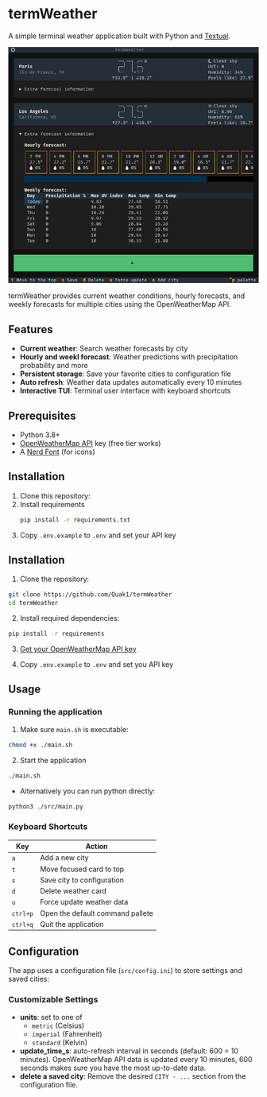 # termWeather

A simple terminal weather application built with Python and [Textual](https://github.com/textualize/textual/).

![termWeather screenshot](./images/termWeather.png)

termWeather provides current weather conditions, hourly forecasts, and weekly forecasts for multiple cities using the OpenWeatherMap API.

## Features
- **Current weather**: Search weather forecasts by city
- **Hourly and weekl forecast**: Weather predictions with precipitation probability and more
- **Persistent storage**: Save your favorite cities to configuration file
- **Auto refresh**: Weather data updates automatically every 10 minutes
- **Interactive TUI**: Terminal user interface with keyboard shortcuts

## Prerequisites
- Python 3.8+
- [OpenWeatherMap API](https://openweathermap.org/api) key (free tier works)
- A [Nerd Font](https://www.nerdfonts.com/) (for icons)

## Installation
1. Clone this repository:
2. Install requirements
    ```bash
    pip install -r requirements.txt
    ```
3. Copy `.env.example` to `.env` and set your API key

## Installation
1. Clone the repository:
```bash
git clone https://github.com/Quak1/termWeather
cd termWeather
```

2. Install required dependencies:
```bash
pip install -r requirements
```

3. [Get your OpenWeatherMap API key](https://openweathermap.org/api/one-call-3#start)

4. Copy `.env.example` to `.env` and set you API key

## Usage

### Running the application

1. Make sure `main.sh` is executable:
```bash
chmod +x ./main.sh
```

2. Start the application
```bash
./main.sh
```

- Alternatively you can run python directly:
```bash
python3 ./src/main.py
```

### Keyboard Shortcuts

| Key | Action |
|-----|--------|
| `a` | Add a new city |
| `t` | Move focused card to top |
| `s` | Save city to configuration |
| `d` | Delete weather card |
| `u` | Force update weather data |
| `ctrl+p` | Open the default command pallete |
| `ctrl+q` | Quit the application |

## Configuration

The app uses a configuration file (`src/config.ini`) to store settings and saved cities:

### Customizable Settings

- **units**: set to one of
    - `metric` (Celsius)
    - `imperial` (Fahrenheit)
    - `standard` (Kelvin)
- **update_time_s**: auto-refresh interval in seconds (default: 600 = 10 minutes). OpenWeatherMap API data is updated every 10 minutes, 600 seconds makes sure you have the most up-to-date data.
- **delete a saved city**: Remove the desired `CITY - ...` section from the configuration file.
